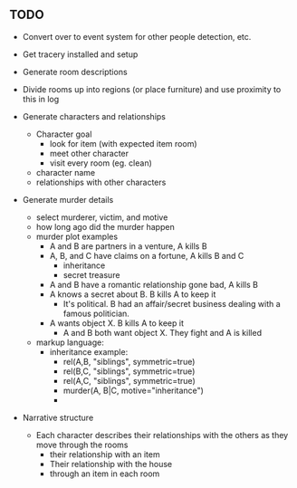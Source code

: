## TODO

* Convert over to event system for other people detection, etc.
* Get tracery installed and setup
* Generate room descriptions
* Divide rooms up into regions (or place furniture) and use proximity to this in log

* Generate characters and relationships
    * Character goal
        * look for item (with expected item room)
        * meet other character
        * visit every room (eg. clean)
    * character name
    * relationships with other characters
* Generate murder details
    * select murderer, victim, and motive
    * how long ago did the murder happen
    * murder plot examples
        * A and B are partners in a venture, A kills B
        * A, B, and C have claims on a fortune, A kills B and C
            * inheritance
            * secret treasure
        * A and B have a romantic relationship gone bad, A kills B
        * A knows a secret about B. B kills A to keep it
            * It's political. B had an affair/secret business dealing with a famous politician. 
        * A wants object X. B kills A to keep it
            * A and B both want object X. They fight and A is killed
    * markup language:
        * inheritance example:
            * rel(A,B, "siblings", symmetric=true)
            * rel(B,C, "siblings", symmetric=true)
            * rel(A,C, "siblings", symmetric=true)
            * murder(A, B|C, motive="inheritance")
            * 

* Narrative structure
    * Each character describes their relationships with the others as they move through the rooms
        * their relationship with an item
        * Their relationship with the house
        * through an item in each room


    